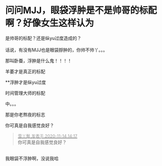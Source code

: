 # 问问MJJ，眼袋浮肿是不是帅哥的标配啊？好像女生这样认为


是帅哥的标配？还是纵yu过度造成的？<br />
<br />
话说，有没有MJJ也是眼袋脬肿的，你帅不帅丫。。。

那叫卧蚕，浮肿是什么鬼！！！！<img src="static/image/smiley/yct/009.gif" smilieid="44" border="0" alt="" />

羊萎才是真正的标配

**浮肿才是纵yu过度

时间管理大师的标配<img id="aimg_Cn77e" onclick="zoom(this, this.src, 0, 0, 0)" class="zoom" src="https://cdn.jsdelivr.net/gh/hishis/forum-master/public/images/patch.gif" onmouseover="img_onmouseoverfunc(this)" onload="thumbImg(this)" border="0" alt="" />

中。。。

那是你老熬夜的标志

你可真是自我感觉良好？

<div class="quote"><blockquote><font size="2"><a href="https://www.hostloc.com/forum.php?mod=redirect&amp;goto=findpost&amp;pid=9453122&amp;ptid=766616" target="_blank"><font color="#999999">雪丫鬟 发表于 2020-11-14 14:17</font></a></font><br />
你可真是自我感觉良好？</blockquote></div><br />
我眼袋不浮肿啊，没说我哈
